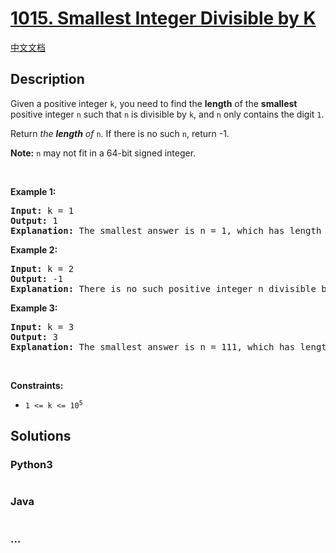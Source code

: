 # [1015. Smallest Integer Divisible by K](https://leetcode.com/problems/smallest-integer-divisible-by-k)

[中文文档](/solution/1000-1099/1015.Smallest%20Integer%20Divisible%20by%20K/README.md)

## Description

<p>Given a positive integer <code>k</code>, you need to find the <strong>length</strong> of the <strong>smallest</strong> positive integer <code>n</code> such that <code>n</code> is divisible by <code>k</code>, and <code>n</code> only contains the digit <code>1</code>.</p>

<p>Return <em>the <strong>length</strong> of </em><code>n</code>. If there is no such <code>n</code>, return -1.</p>

<p><strong>Note:</strong> <code>n</code> may not fit in a 64-bit signed integer.</p>

<p>&nbsp;</p>
<p><strong>Example 1:</strong></p>

<pre>
<strong>Input:</strong> k = 1
<strong>Output:</strong> 1
<strong>Explanation:</strong> The smallest answer is n = 1, which has length 1.
</pre>

<p><strong>Example 2:</strong></p>

<pre>
<strong>Input:</strong> k = 2
<strong>Output:</strong> -1
<strong>Explanation:</strong> There is no such positive integer n divisible by 2.
</pre>

<p><strong>Example 3:</strong></p>

<pre>
<strong>Input:</strong> k = 3
<strong>Output:</strong> 3
<strong>Explanation:</strong> The smallest answer is n = 111, which has length 3.
</pre>

<p>&nbsp;</p>
<p><strong>Constraints:</strong></p>

<ul>
	<li><code>1 &lt;= k &lt;= 10<sup>5</sup></code></li>
</ul>

## Solutions

<!-- tabs:start -->

### **Python3**

```python


```

### **Java**

```java


```

### **...**

```


```

<!-- tabs:end -->
